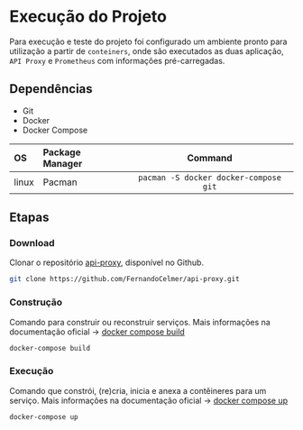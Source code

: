 # Execução do Projeto

Para execução e teste do projeto foi configurado um ambiente pronto para utilização a partir de `conteiners`, onde são executados as duas aplicação, `API Proxy` e `Prometheus` com informações pré-carregadas.

## Dependências

- Git
- Docker
- Docker Compose


| OS         | Package Manager  | Command                                |
|:---------- |:---------------- | :------------------------------------: | 
| linux      | Pacman           |  `pacman -S docker docker-compose git` |

## Etapas

### Download

Clonar o repositório [api-proxy](https://github.com/FernandoCelmer/api-proxy), disponível no Github.

```bash
git clone https://github.com/FernandoCelmer/api-proxy.git
```

### Construção

Comando para construir ou reconstruir serviços. Mais informações na documentação oficial -> [docker compose build](https://docs.docker.com/engine/reference/commandline/compose_build/)

```bash
docker-compose build
```

### Execução
Comando que constrói, (re)cria, inicia e anexa a contêineres para um serviço. Mais informações na documentação oficial -> [docker compose up](https://docs.docker.com/engine/reference/commandline/compose_up/)

```bash
docker-compose up
```
